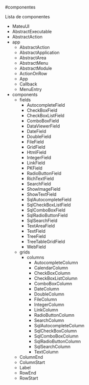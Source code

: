 #componentes

Lista de componentes

- MateuUI
- AbstractExecutable
- AbstractAction
- app
    - AbstractAction
    - AbstractApplication
    - AbstractArea
    - AbstractMenu
    - AbstractModule
    - ActionOnRow
    - App
    - Callback
    - MenuEntry
- components
    - fields
        - AutocompleteField
        - CheckBoxField
        - CheckBoxListField
        - ComboBoxField
        - DataViewerField
        - DateField
        - DoubleField
        - FileField
        - GridField
        - HtmlField
        - IntegerField
        - LinkField
        - PKField
        - RadioButtonField
        - RichTextField
        - SearchField
        - ShowImageField
        - ShowTextField
        - SqlAutocompleteField
        - SqlCheckBoxListField
        - SqlComboBoxField
        - SqlRadioButtonField
        - SqlSearchField
        - TextAreaField
        - TextField
        - TreeField
        - TreeTableGridField
        - WebField
    - grids
        - columns
            - AutocompleteColumn
            - CalendarColumn
            - CheckBoxColumn
            - CheckBoxListColumn
            - ComboBoxColumn
            - DateColumn
            - DoubleColumn
            - FileColumn
            - IntegerColumn
            - LinkColumn
            - RadioButtonColumn
            - SearchColumn
            - SqlAutocompleteColumn
            - SqlCheckBoxColumn
            - SqlComboBoxColumn
            - SqlRadioButtonColumn
            - SqlSearchColumn
            - TextColumn
    - ColumnEnd
    - ColumnStart
    - Label
    - RowEnd
    - RowStart